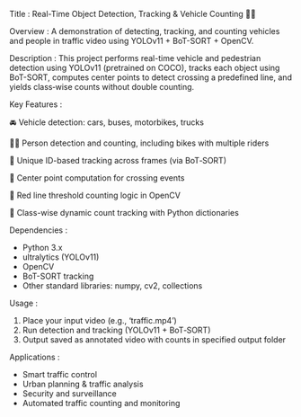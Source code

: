 Title :
Real-Time Object Detection, Tracking & Vehicle Counting 🎥🚗

Overview :
A demonstration of detecting, tracking, and counting vehicles and people in traffic video using YOLOv11 + BoT-SORT + OpenCV.

Description :
This project performs real-time vehicle and pedestrian detection using YOLOv11 (pretrained on COCO), tracks each object using BoT-SORT, computes center points to detect crossing a predefined line, and yields class‑wise counts without double counting.

Key Features :

🚘 Vehicle detection: cars, buses, motorbikes, trucks

🧍‍♂‍ Person detection and counting, including bikes with multiple riders

🎯 Unique ID-based tracking across frames (via BoT‑SORT)

📍 Center point computation for crossing events

🔴 Red line threshold counting logic in OpenCV

🧮 Class-wise dynamic count tracking with Python dictionaries


Dependencies :
- Python 3.x  
- ultralytics (YOLOv11)  
- OpenCV  
- BoT-SORT tracking  
- Other standard libraries: numpy, cv2, collections


Usage :
1. Place your input video (e.g.,  ‘traffic.mp4’)
2. Run detection and tracking (YOLOv11 + BoT‑SORT)
3. Output saved as annotated video with counts in specified output folder


Applications :
- Smart traffic control  
- Urban planning & traffic analysis  
- Security and surveillance  
- Automated traffic counting and monitoring



